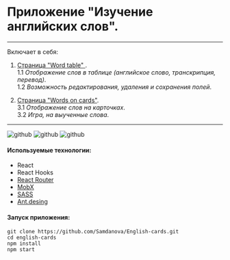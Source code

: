 # Приложение "Изучение английских слов".

---

Включает в себя:

1. <ins>Страница "Word table" </ins>. <br>
   1.1  _Отображение слов в таблице (английское слово, транскрипция, перевод)_.<br>
   1.2  _Возможность редактирования, удаления и сохранения полей_.<br>

2. <ins>Страница "Words on cards"</ins>.<br>
   3.1  _Отображение слов на карточках_.<br>
   3.2  _Игра, на выученные слова_.<br>

---

![github](https://github.com/Samdanova/English-cards/blob/main/english/src/assets/img/en1.png)
![github](https://github.com/Samdanova/English-cards/blob/main/english/src/assets/img/en2.png)
![github](https://github.com/Samdanova/English-cards/blob/main/english/src/assets/img/en3.png)
#### Используемые технологии:

- React
- React Hooks
- [React Router](https://v5.reactrouter.com/web/guides/quick-start)
- [MobX](https://mobx.js.org/getting-started)
- [SASS](https://sass-lang.com/)
- [Ant.desing](https://ant.design/)

#### Запуск приложения:

```
git clone https://github.com/Samdanova/English-cards.git
cd english-cards
npm install
npm start
```